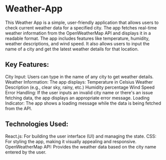 # Weather-App
This Weather App is a simple, user-friendly application that allows users to check current weather data for a specified city. The app fetches real-time weather information from the OpenWeatherMap API and displays it in a readable format. The app includes features like temperature, humidity, weather descriptions, and wind speed. It also allows users to input the name of a city and get the latest weather details for that location.

## Key Features:

City Input: Users can type in the name of any city to get weather details.
Weather Information: The app displays:
Temperature in Celsius
Weather Description (e.g., clear sky, rainy, etc.)
Humidity percentage
Wind Speed
Error Handling: If the user inputs an invalid city name or there's an issue fetching data, the app displays an appropriate error message.
Loading Indicator: The app shows a loading message while the data is being fetched from the API.

## Technologies Used:

React.js: For building the user interface (UI) and managing the state.
CSS: For styling the app, making it visually appealing and responsive.
OpenWeatherMap API: Provides the weather data based on the city name entered by the user.

